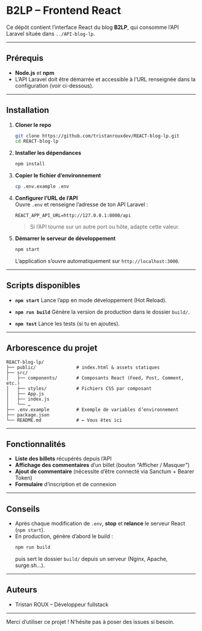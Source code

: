 # B2LP – Frontend React

Ce dépôt contient l’interface React du blog **B2LP**, qui consomme l’API Laravel située dans `../API-blog-lp`.

---

## Prérequis

- **Node.js** et **npm**
- L’API Laravel doit être démarrée et accessible à l’URL renseignée dans la configuration (voir ci-dessous).

---

## Installation

1. **Cloner le repo**  
   ```bash
   git clone https://github.com/tristanrouxdev/REACT-blog-lp.git
   cd REACT-blog-lp
   ```

2. **Installer les dépendances**  
   ```bash
   npm install
   ```

3. **Copier le fichier d’environnement**  
   ```bash
   cp .env.example .env
   ```

4. **Configurer l’URL de l’API**  
   Ouvre `.env` et renseigne l’adresse de ton API Laravel :
   ```env
   REACT_APP_API_URL=http://127.0.0.1:8000/api
   ```
   > Si l’API tourne sur un autre port ou hôte, adapte cette valeur.

5. **Démarrer le serveur de développement**  
   ```bash
   npm start
   ```
   L’application s’ouvre automatiquement sur `http://localhost:3000`.

---

## Scripts disponibles

- **`npm start`**
  Lance l’app en mode développement (Hot Reload).

- **`npm run build`**
  Génère la version de production dans le dossier `build/`.

- **`npm test`**
  Lance les tests (si tu en ajoutes).

---

## Arborescence du projet

```
REACT-blog-lp/
├── public/               # index.html & assets statiques
├── src/
│   ├── components/       # Composants React (Feed, Post, Comment, etc.)
│   ├── styles/           # Fichiers CSS par composant
│   ├── App.js
│   ├── index.js
│   └── …
├── .env.example          # Exemple de variables d’environnement
├── package.json
└── README.md             # ← Vous êtes ici
```

---

## Fonctionnalités

- **Liste des billets** récupérés depuis l’API  
- **Affichage des commentaires** d’un billet (bouton “Afficher / Masquer”)  
- **Ajout de commentaire** (nécessite d’être connecté via Sanctum + Bearer Token)  
- **Formulaire** d’inscription et de connexion

---

## Conseils

- Après chaque modification de `.env`, **stop** et **relance** le serveur React (`npm start`).  
- En production, génère d’abord le build :
  ```bash
  npm run build
  ```
  puis sert le dossier `build/` depuis un serveur (Nginx, Apache, surge.sh…).

---

## Auteurs

- Tristan ROUX – Développeur fullstack  

---

Merci d’utiliser ce projet ! N’hésite pas à poser des issues si besoin.  
